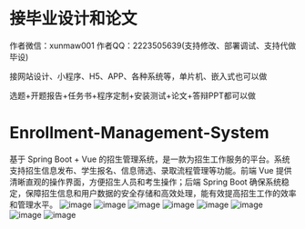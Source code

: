 # 接毕业设计和论文
作者微信：xunmaw001  作者QQ：2223505639(支持修改、部署调试、支持代做毕设)

接网站设计、小程序、H5、APP、各种系统等，单片机、嵌入式也可以做

选题+开题报告+任务书+程序定制+安装测试+论文+答辩PPT都可以做
# Enrollment-Management-System
基于 Spring Boot + Vue 的招生管理系统，是一款为招生工作服务的平台。系统支持招生信息发布、学生报名、信息筛选、录取流程管理等功能。前端 Vue 提供清晰直观的操作界面，方便招生人员和考生操作；后端 Spring Boot 确保系统稳定，保障招生信息和用户数据的安全存储和高效处理，能有效提高招生工作的效率和管理水平。
![image](https://github.com/user-attachments/assets/eebde612-5a02-488e-a1e2-beba3694d5ab)
![image](https://github.com/user-attachments/assets/67f72981-5cba-41d0-b22a-583217e7740d)
![image](https://github.com/user-attachments/assets/e459327d-5f91-4678-92d9-8f8942960dbe)
![image](https://github.com/user-attachments/assets/f5d32113-97e4-4c74-92a5-f8b09c528c9c)
![image](https://github.com/user-attachments/assets/b7bfde8a-0272-4a13-8f91-c07b2a812543)
![image](https://github.com/user-attachments/assets/3177e602-cbcc-4b82-95e2-5629b31dffca)
![image](https://github.com/user-attachments/assets/92c44b52-aa4a-43c3-a0b7-b48248555024)
![image](https://github.com/user-attachments/assets/3490a15f-6505-4cf9-9141-92cc1f6be8e4)
